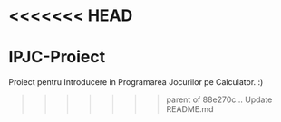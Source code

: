 <<<<<<< HEAD
=======
# IPJC-Proiect
Proiect pentru Introducere in Programarea Jocurilor pe Calculator. :)
>>>>>>> parent of 88e270c... Update README.md
